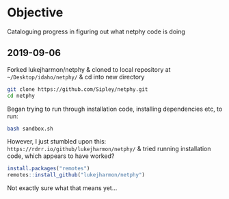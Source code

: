 # Objective

Cataloguing progress in figuring out what netphy code is doing

## 2019-09-06

Forked lukejharmon/netphy & cloned to local repository at `~/Desktop/idaho/netphy/` & cd into new directory
```bash
git clone https://github.com/Sipley/netphy.git
cd netphy
```

Began trying to run through installation code, installing dependencies etc, to run:
```bash
bash sandbox.sh
```

However, I just stumbled upon this: `https://rdrr.io/github/lukejharmon/netphy/` & tried running installation code, which appears to have worked?
```R
install.packages("remotes")
remotes::install_github("lukejharmon/netphy")
```
Not exactly sure what that means yet...
